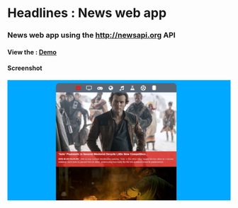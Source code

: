# Headlines : News web app
### News web app using the http://newsapi.org API


#### View the : [Demo](https://medzed.github.io/Headlines_web/)
#### Screenshot
![Screenshot](screenshot.JPG)
